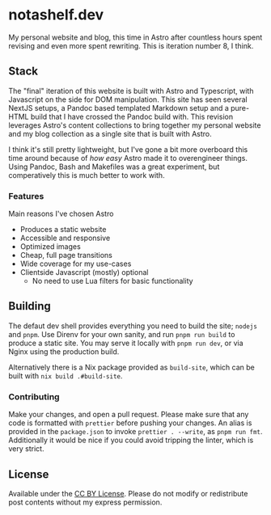 # notashelf.dev

My personal website and blog, this time in Astro after countless hours spent
revising and even more spent rewriting. This is iteration number 8, I think.

## Stack

The "final" iteration of this website is built with Astro and Typescript, with
Javascript on the side for DOM manipulation. This site has seen several NextJS
setups, a Pandoc based templated Markdown setup and a pure-HTML build that I
have crossed the Pandoc build with. This revision leverages Astro's content
collections to bring together my personal website and my blog collection as a
single site that is built with Astro.

I think it's still pretty lightweight, but I've gone a bit more overboard this
time around because of _how easy_ Astro made it to overengineer things. Using
Pandoc, Bash and Makefiles was a great experiment, but comperatively this is
much better to work with.

### Features

Main reasons I've chosen Astro

- Produces a static website
- Accessible and responsive
- Optimized images
- Cheap, full page transitions
- Wide coverage for my use-cases
- Clientside Javascript (mostly) optional
  - No need to use Lua filters for basic functionality

## Building

The defaut dev shell provides everything you need to build the site; `nodejs`
and `pnpm`. Use Direnv for your own sanity, and run `pnpm run build` to produce
a static site. You may serve it locally with `pnpm run dev`, or via Nginx using
the production build.

Alternatively there is a Nix package provided as `build-site`, which can be
built with `nix build .#build-site`.

### Contributing

Make your changes, and open a pull request. Please make sure that any code is
formatted with `prettier` before pushing your changes. An alias is provided in
the `package.json` to invoke `prettier . --write`, as `pnpm run fmt`.
Additionally it would be nice if you could avoid tripping the linter, which is
very strict.

## License

Available under the [CC BY License](./LICENSE). Please do not modify or
redistribute post contents without my express permission.
